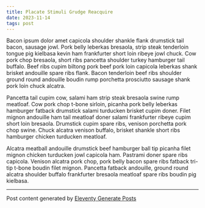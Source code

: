 ```yaml
---
title: Placate Stimuli Grudge Reacquire
date: 2023-11-14
tags: post
---
```


Bacon ipsum dolor amet capicola shoulder shankle flank drumstick tail bacon, sausage jowl.  Pork belly leberkas bresaola, strip steak tenderloin tongue pig kielbasa kevin ham frankfurter short loin ribeye jowl chuck.  Cow pork chop bresaola, short ribs pancetta shoulder turkey hamburger tail buffalo.  Beef ribs cupim biltong pork beef pork loin capicola leberkas shank brisket andouille spare ribs flank.  Bacon tenderloin beef ribs shoulder ground round andouille boudin rump porchetta prosciutto sausage shank pork loin chuck alcatra.

Pancetta tail cupim cow, salami ham strip steak bresaola swine rump meatloaf.  Cow pork chop t-bone sirloin, picanha pork belly leberkas hamburger fatback drumstick salami turducken brisket cupim doner.  Filet mignon andouille ham tail meatloaf doner salami frankfurter ribeye cupim short loin bresaola.  Drumstick cupim spare ribs, venison porchetta pork chop swine.  Chuck alcatra venison buffalo, brisket shankle short ribs hamburger chicken turducken meatloaf.

Alcatra meatball andouille drumstick beef hamburger ball tip picanha filet mignon chicken turducken jowl capicola ham.  Pastrami doner spare ribs capicola.  Venison alcatra pork chop, pork belly bacon spare ribs fatback tri-tip t-bone boudin filet mignon.  Pancetta fatback andouille, ground round alcatra shoulder buffalo frankfurter bresaola meatloaf spare ribs boudin pig kielbasa.

***

Post content generated by [Eleventy Generate Posts](https://www.npmjs.com/package/eleventy-generate-posts)